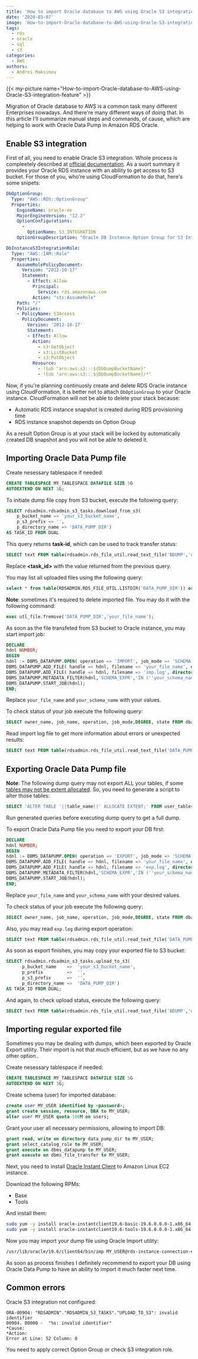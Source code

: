 ```yaml
---
title: 'How to import Oracle database to AWS using Oracle S3 integration feature'
date: '2020-03-07'
image: 'How-to-import-Oracle-database-to-AWS-using-Oracle-S3-integration-feature'
tags:
  - rds
  - oracle
  - sql
  - s3
categories:
  - AWS
authors:
  - Andrei Maksimov
---
```


{{< my-picture name="How-to-import-Oracle-database-to-AWS-using-Oracle-S3-integration-feature" >}}

Migration of Oracle database to AWS is a common task many different Enterprises nowadays. And there're many different ways of doing that. In this article I'll summarize manual steps and commands, of cause, which are helping to work with Oracle Data Pump in Amazon RDS Oracle.

## Enable S3 integration

First of all, you need to enable Oracle S3 integration. Whole process is compleetely described at [official documentation](https://docs.aws.amazon.com/AmazonRDS/latest/UserGuide/oracle-s3-integration.html). As a suort summary it provides your Oracle RDS instance with an ability to get access to S3 bucket. For those of you, who're using CloudFormation to do that, here's some snipets:

```yaml
DbOptionGroup:
  Type: "AWS::RDS::OptionGroup"
  Properties: 
    EngineName: oracle-ee
    MajorEngineVersion: "12.2"
    OptionConfigurations: 
      -
        OptionName: S3_INTEGRATION
    OptionGroupDescription: "Oracle DB Instance Option Group for S3 Integration"

DbInstanceS3IntegrationRole:
  Type: "AWS::IAM::Role"
  Properties:
    AssumeRolePolicyDocument:
      Version: "2012-10-17"
      Statement:
        - Effect: Allow
          Principal:
            Service: rds.amazonaws.com
          Action: "sts:AssumeRole"
    Path: "/"
    Policies:
    - PolicyName: S3Access
      PolicyDocument:
        Version: '2012-10-17'
        Statement:
        - Effect: Allow
          Action:
            - s3:GetObject
            - s3:ListBucket
            - s3:PutObject
          Resource:
            - !Sub "arn:aws:s3:::${DbDumpBucketName}"
            - !Sub "arn:aws:s3:::${DbDumpBucketName}/*"
```

Now, if you're planning continuosly create and delete RDS Oracle instance using CloudFormation, it is better not to attach `DbOptionGroup` to your Oracle instance. CloudFormation will not be able to delete your stack because:
* Automatic RDS instance snapshot is created during RDS provisioning time
* RDS instance snapshot depends on Option Group

As a result Option Group is at your stack will be locked by automatically created DB snapshot and you will not be able to deleted it.

## Importing Oracle Data Pump file

Create nesessary tablespace if needed:

```sql
CREATE TABLESPACE MY_TABLESPACE DATAFILE SIZE 5G
AUTOEXTEND ON NEXT 1G;
```

To initiate dump file copy from S3 bucket, execute the following query:

```sql
SELECT rdsadmin.rdsadmin_s3_tasks.download_from_s3(
    p_bucket_name => 'your_s3_bucket_name',
    p_s3_prefix => '',
    p_directory_name => 'DATA_PUMP_DIR')
AS TASK_ID FROM DUAL
```

This query returns **task-id**, which can be used to track transfer status:

```sql
SELECT text FROM table(rdsadmin.rds_file_util.read_text_file('BDUMP','dbtask-<task_id>.log'))
```

Replace **<task_id>** with the value returned from the previous query.

You may list all uploaded files using the following query:

```sql
select * from table(RDSADMIN.RDS_FILE_UTIL.LISTDIR('DATA_PUMP_DIR')) order by filename
```

**Note**: sometimes it's required to delete imported file. You may do it with the following command:

```sql
exec utl_file.fremove('DATA_PUMP_DIR','your_file_name');
```

As soon as the file transfeted from S3 bucket to Oracle instance, you may start import job:

```sql
DECLARE
hdnl NUMBER;
BEGIN
hdnl := DBMS_DATAPUMP.OPEN( operation => 'IMPORT', job_mode => 'SCHEMA', job_name=>null);
DBMS_DATAPUMP.ADD_FILE( handle => hdnl, filename => 'your_file_name', directory => 'DATA_PUMP_DIR', filetype => dbms_datapump.ku$_file_type_dump_file);
DBMS_DATAPUMP.ADD_FILE( handle => hdnl, filename => 'imp.log', directory => 'DATA_PUMP_DIR', filetype => dbms_datapump.ku$_file_type_log_file);
DBMS_DATAPUMP.METADATA_FILTER(hdnl,'SCHEMA_EXPR','IN (''your_schema_name'')');
DBMS_DATAPUMP.START_JOB(hdnl);
END;
```

Replace `your_file_name` and `your_schema_name` with your values.

To check status of your job execute the following query:

```sql
SELECT owner_name, job_name, operation, job_mode,DEGREE, state FROM dba_datapump_jobs where state='EXECUTING'
```

Read import log file to get more information about errors or unexpected results:

```sql
SELECT text FROM table(rdsadmin.rds_file_util.read_text_file('DATA_PUMP_DIR','imp.log'))
```

## Exporting Oracle Data Pump file

**Note**: The following dump query may not export ALL your tables, if some [tables may not be extent allocated](https://stackoverflow.com/a/18925415). So, you need to generate a script to alter those tables:

```sql
SELECT 'ALTER TABLE '||table_name||' ALLOCATE EXTENT;' FROM user_tables WHERE segment_created = 'NO';
```

Run generated queries before executing dump query to get a full dump.

To export Oracle Data Pump file you need to export your DB first:

```sql
DECLARE
hdnl NUMBER;
BEGIN
hdnl := DBMS_DATAPUMP.OPEN( operation => 'EXPORT', job_mode => 'SCHEMA', job_name=>null);
DBMS_DATAPUMP.ADD_FILE( handle => hdnl, filename => 'your_file_name', directory => 'DATA_PUMP_DIR', filetype => dbms_datapump.ku$_file_type_dump_file);
DBMS_DATAPUMP.ADD_FILE( handle => hdnl, filename => 'exp.log', directory => 'DATA_PUMP_DIR', filetype => dbms_datapump.ku$_file_type_log_file);
DBMS_DATAPUMP.METADATA_FILTER(hdnl,'SCHEMA_EXPR','IN (''your_schema_name'')');
DBMS_DATAPUMP.START_JOB(hdnl);
END;
```

Replace `your_file_name` and `your_schema_name` with your desired values.

To check status of your job execute the following query:

```sql
SELECT owner_name, job_name, operation, job_mode,DEGREE, state FROM dba_datapump_jobs where state='EXECUTING'
```

Also, you may read `exp.log` during export operation:

```sql
SELECT text FROM table(rdsadmin.rds_file_util.read_text_file('DATA_PUMP_DIR','exp.log'))
```

As soon as export finishes, you may copy your exported file to S3 bucket:

```sql
SELECT rdsadmin.rdsadmin_s3_tasks.upload_to_s3(
      p_bucket_name    =>  'your_s3_bucket_name', 
      p_prefix         =>  '', 
      p_s3_prefix      =>  '', 
      p_directory_name =>  'DATA_PUMP_DIR') 
AS TASK_ID FROM DUAL;
```

And again, to check upload status, execute the following query:

```sql
SELECT text FROM table(rdsadmin.rds_file_util.read_text_file('BDUMP','dbtask-<task_id>.log'))
```

## Importing regular exported file

Sometimes you may be dealing with dumps, which been exported by Oracle Export utility. Their import is not that much efficient, but as we have no any other option..

Create nesessary tablespace if needed:

```sql
CREATE TABLESPACE MY_TABLESPACE DATAFILE SIZE 5G
AUTOEXTEND ON NEXT 1G;
```

Create schema (user) for imported database:

```sql
create user MY_USER identified by <password>;
grant create session, resource, DBA to MY_USER;
alter user MY_USER quota 100M on users;
```

Grant your user all necessary permissions, allowing to import DB:

```sql
grant read, write on directory data_pump_dir to MY_USER;
grant select_catalog_role to MY_USER;
grant execute on dbms_datapump to MY_USER;
grant execute on dbms_file_transfer to MY_USER;
```

Next, you need to install [Oracle Instant Client](https://www.oracle.com/database/technologies/instant-client/linux-x86-64-downloads.html) to Amazon Linux EC2 instance.

Download the following RPMs:

* Base
* Tools

And install them:

```sh
sudo yum -y install oracle-instantclient19.6-basic-19.6.0.0.0-1.x86_64.rpm
sudo yum -y install oracle-instantclient19.6-tools-19.6.0.0.0-1.x86_64.rpm
```

Now you may import your dump file using Oracle Import utility:

```sh
/usr/lib/oracle/19.6/client64/bin/imp MY_USER@rds-instance-connection-endpoint-url/ORCL FILE=/opt/my_exported_db.dmp FULL=y GRANTS=y
```

As soon as process finishes I definitely recommend to export your DB using Oracle Data Pump to have an ability to import it much faster next time.

## Common errors

Oracle S3 integration not configured:

```
ORA-00904: "RDSADMIN"."RDSADMIN_S3_TASKS"."UPLOAD_TO_S3": invalid identifier
00904. 00000 -  "%s: invalid identifier"
*Cause:    
*Action:
Error at Line: 52 Column: 8
```

You need to apply correct Option Group or check S3 integration role.
